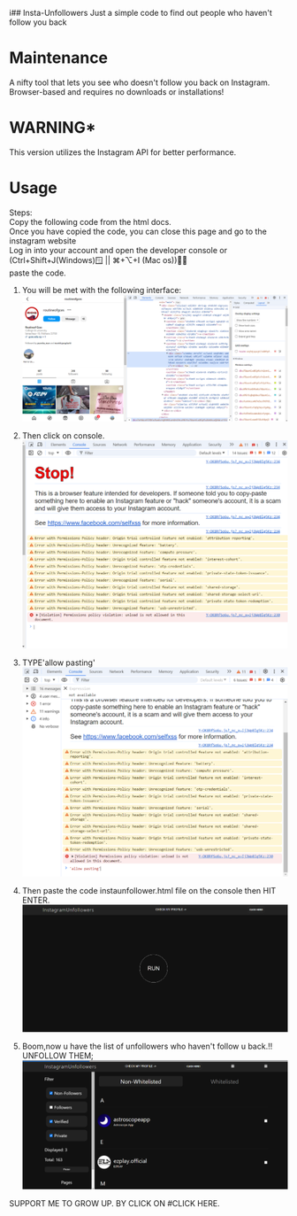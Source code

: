 i## Insta-Unfollowers
Just a simple code to find out people who haven't follow you back

# Maintenance
A nifty tool that lets you see who doesn't follow you back on Instagram.
Browser-based and requires no downloads or installations!

# WARNING*
This version utilizes the Instagram API for better performance.

# Usage

Steps:<br>
Copy the following code from the html docs.<br>
Once you have copied the code, you can close this page and go to the instagram website<br>
Log in into your account and open the developer console or <br>
(Ctrl+Shift+J(Windows)🪟       ||               ⌘+⌥+I (Mac os))🧑‍💻<br> 
                            paste the code.

1) You will be met with the following interface:
![STEP1](./step%20png/STEP1.png)

2) Then click on console.
![step2](./step%20png/step2.png)

3) TYPE'allow pasting'
![step3](./step%20png/step3%20.png)

 4) Then paste the code instaunfollower.html file on the console then HIT ENTER.
 ![step4](./step%20png/STEP%204.png)

 5) Boom,now u have the list of unfollowers who haven't follow u back.!! UNFOLLOW THEM;
 ![step5](./step%20png/step5.png)


 SUPPORT ME TO GROW UP. BY CLICK ON    #CLICK HERE. 